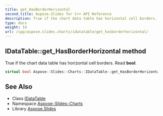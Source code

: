 ```yaml
---
title: get_HasBorderHorizontal
second_title: Aspose.Slides for C++ API Reference
description: True if the chart data table has horizontal cell borders. Read bool.
type: docs
weight: 14
url: /cpp/aspose.slides.charts/idatatable/get_hasborderhorizontal/
---
```

## IDataTable::get_HasBorderHorizontal method


True if the chart data table has horizontal cell borders. Read **bool**.

```cpp
virtual bool Aspose::Slides::Charts::IDataTable::get_HasBorderHorizontal()=0
```

## See Also

* Class [IDataTable](../)
* Namespace [Aspose::Slides::Charts](../../)
* Library [Aspose.Slides](../../../)
